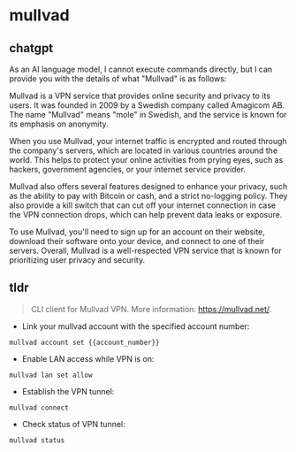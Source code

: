 # mullvad 
## chatgpt 
As an AI language model, I cannot execute commands directly, but I can provide you with the details of what "Mullvad" is as follows:

Mullvad is a VPN service that provides online security and privacy to its users. It was founded in 2009 by a Swedish company called Amagicom AB. The name "Mullvad" means "mole" in Swedish, and the service is known for its emphasis on anonymity.

When you use Mullvad, your internet traffic is encrypted and routed through the company's servers, which are located in various countries around the world. This helps to protect your online activities from prying eyes, such as hackers, government agencies, or your internet service provider.

Mullvad also offers several features designed to enhance your privacy, such as the ability to pay with Bitcoin or cash, and a strict no-logging policy. They also provide a kill switch that can cut off your internet connection in case the VPN connection drops, which can help prevent data leaks or exposure.

To use Mullvad, you'll need to sign up for an account on their website, download their software onto your device, and connect to one of their servers. Overall, Mullvad is a well-respected VPN service that is known for prioritizing user privacy and security. 

## tldr 
 
> CLI client for Mullvad VPN.
> More information: <https://mullvad.net/>.

- Link your mullvad account with the specified account number:

`mullvad account set {{account_number}}`

- Enable LAN access while VPN is on:

`mullvad lan set allow`

- Establish the VPN tunnel:

`mullvad connect`

- Check status of VPN tunnel:

`mullvad status`
